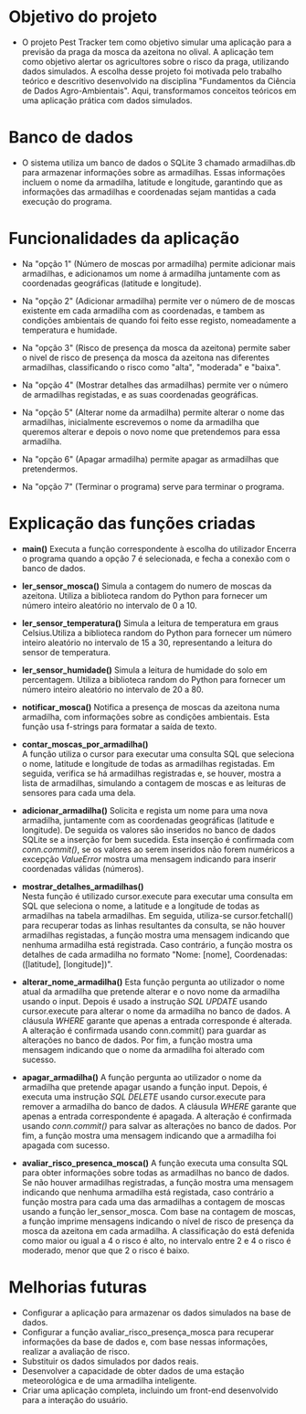# Objetivo do projeto 
- O projeto Pest Tracker tem como objetivo simular uma aplicação para a previsão da praga da mosca da azeitona no olival. A aplicação tem como objetivo alertar os agricultores sobre o risco da praga, utilizando dados simulados. A escolha desse projeto foi motivada pelo trabalho teórico e descritivo desenvolvido na disciplina "Fundamentos da Ciência de Dados Agro-Ambientais". Aqui, transformamos conceitos teóricos em uma aplicação prática com dados simulados.

# Banco de dados 
- O sistema utiliza um banco de dados o SQLite 3 chamado armadilhas.db para armazenar informações sobre as armadilhas. Essas informações incluem o nome da armadilha, latitude e longitude, garantindo que as informações das armadilhas e coordenadas sejam mantidas a cada execução do programa.

# Funcionalidades da aplicação 

- Na "opção 1" (Número de moscas por armadilha) permite adicionar mais armadilhas, e adicionamos um nome á armadilha juntamente com as coordenadas geográficas (latitude e longitude).

- Na "opção 2" (Adicionar armadilha) permite ver o número de de moscas existente em cada armadilha com as coordenadas, e tambem as condições ambientais de quando foi feito esse registo, nomeadamente a temperatura e humidade.

- Na "opção 3" (Risco de presença da mosca da azeitona) permite saber o nivel de risco de presença da mosca da azeitona nas diferentes armadilhas, classificando o risco como "alta", "moderada" e "baixa".

- Na "opção 4" (Mostrar detalhes das armadilhas) permite ver o número de armadilhas registadas, e as suas coordenadas geográficas.

- Na "opção 5" (Alterar nome da armadilha) permite alterar o nome das armadilhas, inicialmente escrevemos o nome da armadilha que queremos alterar e depois o novo nome que pretendemos para essa armadilha.

- Na "opção 6" (Apagar armadilha) permite apagar as armadilhas que pretendermos. 

- Na "opção 7" (Terminar o programa) serve para terminar o programa. 


# Explicação das funções criadas

- **main()** 
Executa a função correspondente à escolha do utilizador
Encerra o programa quando a opção 7 é selecionada, e fecha a conexão com o banco de dados.

-  **ler_sensor_mosca()** 
Simula a contagem do numero de moscas da azeitona. Utiliza a biblioteca random do Python para fornecer um número inteiro aleatório no intervalo de 0 a 10.

- **ler_sensor_temperatura()** 
Simula a leitura de temperatura em graus Celsius.Utiliza a biblioteca random do Python para fornecer um número inteiro aleatório no intervalo de 15 a 30, representando a leitura do sensor de temperatura.

- **ler_sensor_humidade()** 
Simula a leitura de humidade do solo em percentagem. Utiliza a biblioteca random do Python para fornecer um número inteiro aleatório no intervalo de 20 a 80.

- **notificar_mosca()** 
Notifica a presença de moscas da azeitona numa armadilha, com informações sobre as condições ambientais. Esta função usa f-strings para formatar a saída de texto.

- **contar_moscas_por_armadilha()**  
A função utiliza o  cursor para executar uma consulta SQL que seleciona o nome, latitude e longitude de todas as armadilhas registadas. Em seguida, verifica se há armadilhas registradas e, se houver, mostra a lista de armadilhas, simulando a contagem de moscas e as leituras de sensores para cada uma dela.

- **adicionar_armadilha()** 
Solicita e regista um nome para uma nova armadilha, juntamente com as coordenadas geográficas (latitude e longitude). De seguida os valores são inseridos no banco de dados SQLite se a inserção for bem sucedida. Esta inserção é confirmada com *conn.commit()*, se os valores ao serem inseridos não forem numéricos a excepção *ValueError* mostra uma mensagem indicando para inserir coordenadas válidas (números).

- **mostrar_detalhes_armadilhas()**  
Nesta função é utilizado cursor.execute para executar uma consulta em  SQL que seleciona o nome, a latitude e a longitude de todas as armadilhas na tabela armadilhas.
Em seguida, utiliza-se cursor.fetchall() para recuperar todas as linhas resultantes da consulta, se não houver armadilhas registadas, a função mostra uma mensagem indicando que nenhuma armadilha está registrada. Caso contrário, a função mostra os detalhes de cada armadilha no formato "Nome: [nome], Coordenadas: ([latitude], [longitude])".

- **alterar_nome_armadilha()** 
Esta função pergunta ao utilizador o nome atual da armadilha que pretende alterar e o novo nome da armadilha usando o input. Depois é usado a instrução *SQL UPDATE* usando cursor.execute para alterar o nome da armadilha no banco de dados. A cláusula *WHERE* garante que apenas a entrada corresponde é alterada. A alteração é confirmada usando conn.commit() para guardar as alterações no banco de dados.
Por fim, a função mostra uma mensagem indicando que o nome da armadilha foi alterado com sucesso.

- **apagar_armadilha()** 
A função pergunta ao utilizador o nome da armadilha que pretende apagar usando a função input. Depois, é executa uma instrução *SQL DELETE* usando cursor.execute para remover a armadilha do banco de dados. A cláusula *WHERE* garante que apenas a entrada correspondente é apagada.
A alteração é confirmada usando *conn.commit()* para salvar as alterações no banco de dados.
Por fim, a função mostra uma mensagem indicando que a armadilha foi apagada com sucesso.

- **avaliar_risco_presenca_mosca()** 
A função executa uma consulta SQL para obter informações sobre todas as armadilhas no banco de dados.
Se não houver armadilhas registradas, a função mostra uma mensagem indicando que nenhuma armadilha está registada, caso contrário a função mostra para cada uma das armadilhas a contagem de moscas usando a função ler_sensor_mosca.
Com base na contagem de moscas, a função imprime mensagens indicando o nível de risco de presença da mosca da azeitona em cada armadilha. A classificação do está defenida como maior ou igual a 4 o risco é alto, no intervalo entre 2 e 4 o risco é moderado, menor que que 2 o risco é baixo.


# Melhorias futuras

- Configurar a aplicação para armazenar os dados simulados na base de dados.
- Configurar a função avaliar_risco_presença_mosca para recuperar informações da base de dados e, com base nessas informações, realizar a avaliação de risco.
- Substituir os dados simulados por dados reais.
- Desenvolver a capacidade de obter dados de uma estação meteorológica e de uma armadilha inteligente.
- Criar uma aplicação completa, incluindo um front-end desenvolvido para a interação do usuário.
